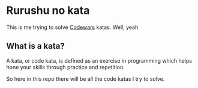# Rurushu no kata

This is me trying to solve [Codewars](https://www.codewars.com/) katas. Well, yeah

## What is a kata?

A kata, or code kata, is defined as an exercise in programming which helps hone your skills through practice and repetition.

So here in this repo there will be all the code katas I try to solve.
